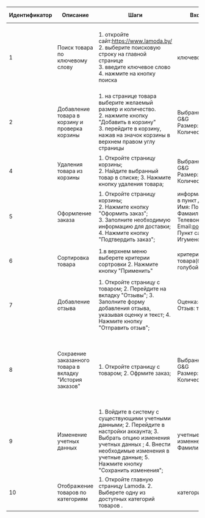 | Идентификатор | Описание                                                 | Шаги                                                                                                                                                                                                                             | Входные данные                                                                                                                                                                           | Ожидаемые результаты                                                                         | Фактические результаты                                                                                         | Статус          |
|---------------|----------------------------------------------------------|----------------------------------------------------------------------------------------------------------------------------------------------------------------------------------------------------------------------------------|------------------------------------------------------------------------------------------------------------------------------------------------------------------------------------------|----------------------------------------------------------------------------------------------|----------------------------------------------------------------------------------------------------------------|-----------------|
| 1             | Поиск товара по ключевому слову                          | 1. откройте сайт:https://www.lamoda.by/<br/> 2. выберите поисковую строку на главной страницe <br/> 3. введите ключевое слово <br/> 4. нажмите на кнопку поиска                                                                  | ключевое слово= куртка                                                                                                                                                                   | Отобразится страница с товарами, которые должны быть куртки или связанные с ними товары<br/> | Страница с результатами поиска содержит куртки и соответствует ожиданиям. <br/>![img.png](img.png)             | пройден успешно |
| 2             | Добавление товара в корзину и проверка корзины           | 1. на странице товара выберите желаемый размер и количество.<br/>  2. нажмите кнопку "Добавить в корзину"<br/> 3. перейдите в корзину, нажав на значок корзины в верхнем правом углу страницы                                    | Выбранный товар: Джинсы G&G <br/>  Размер:S<br/> Количество: 2                                                                                                                           | Товар добавлен в корзину с выбранным размером и количеством.                                 | Товар успешно добавлен в корзину и сумма покупки рассчитана правильно<br/>![img_1.png](img_1.png)              | пройден успешно |
| 4             | Удаления товара из корзины                               | 1. Откройте страницу корзины; <br/> 2. Найдите выбранный товар в списке; 3. Нажмите кнопку удаления товара;<br/>                                                                                                                 | Выбранный товар: Джинсы G&G <br/>  Размер:S<br/> Количество: 2                                                                                                                           | Товар успешно удален из корзины.                                                             | Товар был удален из корзины        ![img_2.png](img_2.png)                                                     | пройден успешно |
| 5             | Оформление заказа                                        | 1. Откройте страницу корзины; <br/> 2. Нажмите кнопку "Оформить заказ";<br/> 3. Заполните необходимую информацию для доставки;<br/> 4. Нажмите кнопку "Подтвердить заказ";                                                       | информация для доставки: в пункт доставки<br/> Имя: Полина<br/> Фамаилия: Авсюкевич <br/>Телевон:+3754473288142 <br/>Email:polina.avs@gmail.com <br/> Пункт самовывоза: Игуменский тракт | Заказ оформлен.                                                                              | Заказаз был успешно оформлен.                                                                                  | пройден успешно |
| 6             | Сортировка товара                                        | 1.в верхнем меню выберете критерии сортровки 2. Нажмите кнопку "Применить"                                                                                                                                                       | критерии сортировки: цвет товара(бежевый и голубой)                                                                                                                                      | Товары отсортированы в соответствии с выбранным критерием                                    | Товары отфильтрованы ![img_3.png](img_3.png)                                                                   | пройден успешно |
| 7             | Добавление отзыва                                        | 1. Откройте страницу с товаром; 2. Перейдите на вкладку "Отзывы"; 3. Заполните форму добавления отзыва, указывая оценку и текст; 4. Нажмите кнопку "Отправить отзыв";                                                            | Оценка:4;<br/>Отзыв: товар понравился                                                                                                                                                    | Отзыв успешно добавлен; <br/>Отзыв отображается на странице товара;                          | Отзыв успешно добавлен; <br/> Отзыв отображается на странице товара;                                           |  пройден успешно               |
| 8             | Сохраение заказанного товара в вкладку "История заказов" | 1. Откройте страницу с товаром; 2. Офрмите заказ;                                                                                                                                                                                | Выбранный товар: Джинсы G&G <br/>  Размер:S<br/> Количество: 2                                                                                                                           | Заказанный товар отображается в списке истории заказов. Счетчик заказов увеличлся на 1       | Заказанный товар отображается в списке истории заказов. Количество заказов на 1 больше ![img_4.png](img_4.png) |   пройден успешно              |
| 9             | Изменение учетных данных                                 | 1. Войдите в систему с существующими учетными данными; 2. Перейдите в настройки аккаунта; 3. Выбрать опцию изменения учетных данных ; 4. Внести необходимые изменения в учетные данные; 5. Нажмите кнопку "Сохранить изменения"; | учетные данные для изменнения: Имя:Карина <br/> Фамилия:Авдеева <br/>                                                                                                                    | Успешное изменение учетных данных                                                            | Имя и фамилия изменены и сохранены ![img_5.png](img_5.png)                                                     |    пройден успешно             |
| 10            | Отображение товаров по категориям                        | 1. Откройте главную страницу Lamoda. 2. Выберете одну из доступных категорий товаров .                                         | категория: женщинам                                                                                                                                                                      | Отображение товаром для выбранной категории                                                  | Отображение товаров для женщин ![img_6.png](img_6.png)                                                                                |     пройден успешно            |

